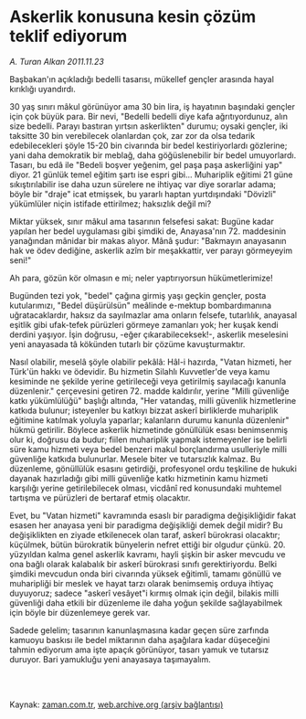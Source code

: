 # Askerlik konusuna kesin çözüm teklif ediyorum

*A. Turan Alkan 2011.11.23*

<td class="columnist-detail">
<p>Başbakan'ın açıkladığı bedelli tasarısı, mükellef gençler arasında hayal kırıklığı uyandırdı.</p>
<p>
<div id="haberMetinDiv">
<p>30 yaş sınırı mâkul görünüyor ama 30 bin lira, iş hayatının başındaki gençler için çok büyük para. Bir nevi, "Bedelli bedelli diye kafa ağrıtıyordunuz, alın size bedelli. Parayı bastıran yırtsın askerlikten" durumu; oysaki gençler, iki taksitte 30 bin verebilecek olanlardan çok, zar zor da olsa tedarik edebilecekleri şöyle 15-20 bin civarında bir bedel kestiriyorlardı gözlerine; yani daha demokratik bir meblağ, daha göğüslenebilir bir bedel umuyorlardı. Tasarı, bu edâ ile "Bedeli boşver yeğenim, gel paşa paşa askerliğini yap" diyor. 21 günlük temel eğitim şartı ise espri gibi... Muhariplik eğitimi 21 güne sıkıştırılabilir ise daha uzun sürelere ne ihtiyaç var diye sorarlar adama; böyle bir "draje" icat etmişsek, bu yararlı haptan yurtdışındaki "Dövizli" yükümlüler niçin istifade ettirilmez; haksızlık değil mi?
<p>Miktar yüksek, sınır mâkul ama tasarının felsefesi sakat: Bugüne kadar yapılan her bedel uygulaması gibi şimdiki de, Anayasa'nın 72. maddesinin yanağından mânidar bir makas alıyor. Mânâ şudur: "Bakmayın anayasanın hak ve ödev dediğine, askerlik azîm bir meşakkattir, ver parayı görmeyeyim seni!"
<p>Ah para, gözün kör olmasın e mi; neler yaptırıyorsun hükümetlerimize!
<p>Bugünden tezi yok, "bedel" çağına girmiş yaşı geçkin gençler, posta kutularımızı, "Bedel düşürülsün" meâlinde e-mektup bombardımanına uğratacaklardır, haksız da sayılmazlar ama onların felsefe, tutarlılık, anayasal eşitlik gibi ufak-tefek pürüzleri görmeye zamanları yok; her kuşak kendi derdini yaşıyor. İşin doğrusu, -eğer çıkarabileceksek!-, askerlik meselesini yeni anayasada tâ kökünden tutarlı bir çözüme kavuşturmaktır.
<p>Nasıl olabilir, meselâ şöyle olabilir pekâlâ: Hâl-i hazırda, "Vatan hizmeti, her Türk'ün hakkı ve ödevidir. Bu hizmetin Silahlı Kuvvetler'de veya kamu kesiminde ne şekilde yerine getirileceği veya getirilmiş sayılacağı kanunla düzenlenir." çerçevesini getiren 72. madde kaldırılır, yerine "Milli güvenliğe katkı yükümlülüğü" başlığı altında, "Her vatandaş, milli güvenlik hizmetlerine katkıda bulunur; isteyenler bu katkıyı bizzat askerî birliklerde muhariplik eğitimine katılmak yoluyla yaparlar; kalanların durumu kanunla düzenlenir" hükmü getirilir. Böylece askerlik hizmetinde gönüllülük esası benimsenmiş olur ki, doğrusu da budur; fiilen muhariplik yapmak istemeyenler ise belirli süre kamu hizmeti veya bedel benzeri makul borçlandırma usulleriyle milli güvenliğe katkıda bulunurlar. Mesele biter ve tutarsızlık kalmaz. Bu düzenleme, gönüllülük esasını getirdiği, profesyonel ordu teşkiline de hukuki dayanak hazırladığı gibi milli güvenliğe katkı hizmetinin kamu hizmeti karşılığı yerine getirilebilecek olması, vicdânî red konusundaki muhtemel tartışma ve pürüzleri de bertaraf etmiş olacaktır.
<p>Evet, bu "Vatan hizmeti" kavramında esaslı bir paradigma değişikliğidir fakat esasen her anayasa yeni bir paradigma değişikliği demek değil midir? Bu değişiklikten en ziyade etkilenecek olan taraf, askerî bürokrasi olacaktır; küçülmek, bütün bürokratik bünyelerin nefret ettiği bir olgudur çünkü. 20. yüzyıldan kalma genel askerlik kavramı, hayli şişkin bir asker mevcudu ve ona bağlı olarak kalabalık bir askerî bürokrasi sınıfı gerektiriyordu. Belki şimdiki mevcudun onda biri civarında yüksek eğitimli, tamamı gönüllü ve muharipliği bir meslek ve hayat tarzı olarak benimsemiş orduya ihtiyaç duyuyoruz; sadece "askerî vesâyet"i kırmış olmak için değil, bilakis milli güvenliği daha etkili bir düzenleme ile daha yoğun şekilde sağlayabilmek için böyle bir düzenlemeye gerek var.
<p>Sadede gelelim; tasarının kanunlaşmasına kadar geçen süre zarfında kamuoyu baskısı ile bedel miktarının daha aşağılara kadar düşeceğini tahmin ediyorum ama işte apaçık görünüyor, tasarı yamuk ve tutarsız duruyor. Bari yamukluğu yeni anayasaya taşımayalım. </p></p></p></p></p></p></p></div>
</p>


<p><br>
		 </br></p></td>

Kaynak: [zaman.com.tr](http://zaman.com.tr/yazar.do?yazino=1205337), [web.archive.org (arşiv bağlantısı)](http://web.archive.org/web/20120126171159/http://www.zaman.com.tr:80/yazar.do?yazino=1205337)
